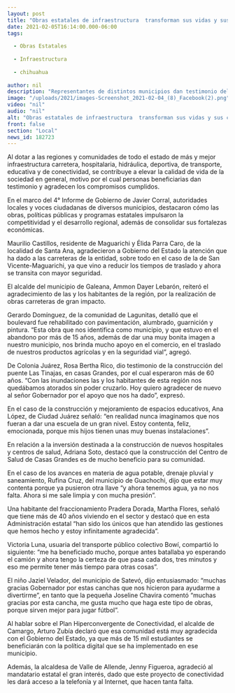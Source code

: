 ```yaml
---
layout: post
title: "Obras estatales de infraestructura  transforman sus vidas y sus comunidades"
date: 2021-02-05T16:14:00.000-06:00
tags:
  
  - Obras Estatales
  
  - Infraestructura
  
  - chihuahua
  
author: nil
description: "Representantes de distintos municipios dan testimonio del alcance de la obra carretera, hospitalaria, hidráulica, deportiva, educativa y de conectividad, que mejora su calidad de vida"
image: "/uploads/2021/images-Screenshot_2021-02-04_(8)_Facebook(2).png"
video: "nil"
audio: "nil"
alt: "Obras estatales de infraestructura  transforman sus vidas y sus comunidades"
front: false
section: "Local"
news_id: 182723
---
```


Al dotar a las regiones y comunidades de todo el estado de más y mejor infraestructura carretera, hospitalaria, hidráulica, deportiva, de transporte, educativa y de conectividad, se contribuye a elevar la calidad de vida de la sociedad en general, motivo por el cual personas beneficiarias dan testimonio y agradecen los compromisos cumplidos.

En el marco del 4° Informe de Gobierno de Javier Corral, autoridades locales y voces ciudadanas de diversos municipios, destacaron cómo las obras, políticas públicas y programas estatales impulsaron la competitividad y el desarrollo regional, además de consolidar sus fortalezas económicas.

Maurilio Castillos, residente de Maguarichi y Élida Parra Caro, de la localidad de Santa Ana, agradecieron a Gobierno del Estado la atención que ha dado a las carreteras de la entidad, sobre todo en el caso de la de San Vicente-Maguarichi, ya que vino a reducir los tiempos de traslado y ahora se transita con mayor seguridad.

El alcalde del municipio de Galeana, Ammon Dayer Lebarón, reiteró el agradecimiento de las y los habitantes de la región, por la realización de obras carreteras de gran impacto.

Gerardo Domínguez, de la comunidad de Lagunitas, detalló que el boulevard fue rehabilitado con pavimentación, alumbrado, guarnición y pintura.  “Esta obra que nos identifica como municipio, y que estuvo en el abandono por más de 15 años, además de dar una muy bonita imagen a nuestro municipio, nos brinda mucho apoyo en el comercio, en el traslado de nuestros productos agrícolas y en la seguridad vial”, agregó.

De Colonia Juárez, Rosa Bertha Rico, dio testimonio de la construcción del puente Las Tinajas, en casas Grandes, por el cual esperaron más de 60 años. “Con las inundaciones las y los habitantes de esta región nos quedábamos atorados sin poder cruzarlo. Hoy quiero agradecer de nuevo al señor Gobernador por el apoyo que nos ha dado”, expresó.

En el caso de la construcción y mejoramiento de espacios educativos, Ana López, de Ciudad Juárez señaló: “en realidad nunca imaginamos que nos fueran a dar una escuela de un gran nivel. Estoy contenta, feliz, emocionada, porque mis hijos tienen unas muy buenas instalaciones”.

En relación a la inversión destinada a la construcción de nuevos hospitales y centros de salud, Adriana Soto, destacó que la construcción del Centro de Salud de Casas Grandes es de mucho beneficio para su comunidad.

En el caso de los avances en materia de agua potable, drenaje pluvial y saneamiento, Rufina Cruz, del municipio de Guachochi, dijo que estar muy contenta porque ya pusieron otra llave “y ahora tenemos agua, ya no nos falta. Ahora si me sale limpia y con mucha presión”.

Una habitante del fraccionamiento Pradera Dorada, Martha Flores, señaló que tiene más de 40 años viviendo en el sector y destacó que en esta Administración estatal “han sido los únicos que han atendido las gestiones que hemos hecho y estoy infinitamente agradecida”.

Victoria Luna, usuaria del transporte público colectivo Bowí, compartió lo siguiente: “me ha beneficiado mucho, porque antes batallaba yo esperando el camión y ahora tengo la certeza de que pasa cada dos, tres minutos y eso me permite tener más tiempo para otras cosas”.

El niño Jaziel Velador, del municipio de Satevó, dijo entusiasmado: “muchas gracias Gobernador por estas canchas que nos hicieron para ayudarme a divertirme”, en tanto que la pequeña Joseline Chavira comentó “muchas gracias por esta cancha, me gusta mucho que haga este tipo de obras, porque sirven mejor para jugar fútbol”.

Al hablar sobre el Plan Hiperconvergente de Conectividad, el alcalde de Camargo, Arturo Zubía declaró que esa comunidad está muy agradecida con el Gobierno del Estado, ya que más de 15 mil estudiantes se beneficiarán con la política digital que se ha implementado en ese municipio.

Además, la alcaldesa de Valle de Allende, Jenny Figueroa, agradeció al mandatario estatal el gran interés, dado que este proyecto de conectividad les dará acceso a la telefonía y al Internet, que hacen tanta falta.